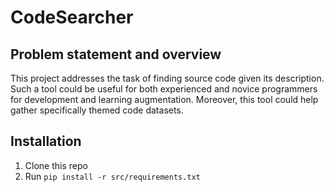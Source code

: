 # CodeSearcher

## Problem statement and overview

This project addresses the task of finding source code given its description. Such a tool could be useful for both experienced and novice programmers for development and learning augmentation. Moreover, this tool could help gather specifically themed code datasets.

## Installation 

1. Clone this repo
2. Run `pip install -r src/requirements.txt`
